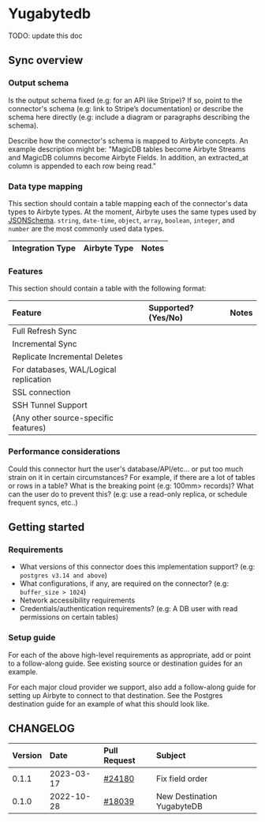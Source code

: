 # Yugabytedb

TODO: update this doc

## Sync overview

### Output schema

Is the output schema fixed (e.g: for an API like Stripe)? If so, point to the connector's schema
(e.g: link to Stripe’s documentation) or describe the schema here directly (e.g: include a diagram
or paragraphs describing the schema).

Describe how the connector's schema is mapped to Airbyte concepts. An example description might be:
"MagicDB tables become Airbyte Streams and MagicDB columns become Airbyte Fields. In addition, an
extracted_at column is appended to each row being read."

### Data type mapping

This section should contain a table mapping each of the connector's data types to Airbyte types. At
the moment, Airbyte uses the same types used by
[JSONSchema](https://json-schema.org/understanding-json-schema/reference/index.html). `string`,
`date-time`, `object`, `array`, `boolean`, `integer`, and `number` are the most commonly used data
types.

| Integration Type | Airbyte Type | Notes |
| :--------------- | :----------- | :---- |

### Features

This section should contain a table with the following format:

| Feature                                | Supported?(Yes/No) | Notes |
| :------------------------------------- | :----------------- | :---- |
| Full Refresh Sync                      |                    |       |
| Incremental Sync                       |                    |       |
| Replicate Incremental Deletes          |                    |       |
| For databases, WAL/Logical replication |                    |       |
| SSL connection                         |                    |       |
| SSH Tunnel Support                     |                    |       |
| (Any other source-specific features)   |                    |       |

### Performance considerations

Could this connector hurt the user's database/API/etc... or put too much strain on it in certain
circumstances? For example, if there are a lot of tables or rows in a table? What is the breaking
point (e.g: 100mm&gt; records)? What can the user do to prevent this? (e.g: use a read-only replica,
or schedule frequent syncs, etc..)

## Getting started

### Requirements

- What versions of this connector does this implementation support? (e.g:
  `postgres v3.14 and above`)
- What configurations, if any, are required on the connector? (e.g: `buffer_size > 1024`)
- Network accessibility requirements
- Credentials/authentication requirements? (e.g: A DB user with read permissions on certain tables)

### Setup guide

For each of the above high-level requirements as appropriate, add or point to a follow-along guide.
See existing source or destination guides for an example.

For each major cloud provider we support, also add a follow-along guide for setting up Airbyte to
connect to that destination. See the Postgres destination guide for an example of what this should
look like.

## CHANGELOG

| Version | Date       | Pull Request                                              | Subject                    |
| :------ | :--------- | :-------------------------------------------------------- | :------------------------- |
| 0.1.1   | 2023-03-17 | [#24180](https://github.com/airbytehq/airbyte/pull/24180) | Fix field order            |
| 0.1.0   | 2022-10-28 | [#18039](https://github.com/airbytehq/airbyte/pull/18039) | New Destination YugabyteDB |
